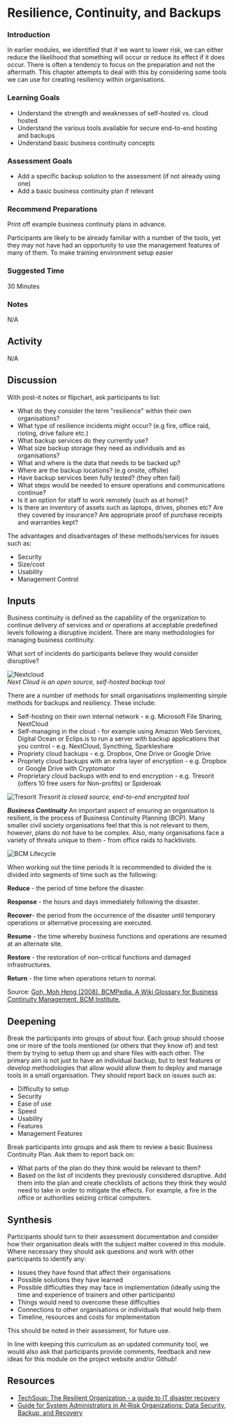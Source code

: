 # Resilience, Continuity, and Backups



### Introduction
In earlier modules, we identified that if we want to lower risk, we can either reduce the likelihood that something will occur or reduce its effect if it does occur. There is often a tendency to focus on the preparation and not the aftermath. This chapter attempts to deal with this by considering some tools we can use for creating resiliency within organisations.


### Learning Goals
* Understand the strength and weaknesses of self-hosted vs. cloud hosted
* Understand the various tools available for secure end-to-end hosting and backups 
* Understand basic business continuity concepts

### Assessment Goals
* Add a specific backup solution to the assessment (if not already using one)
* Add a basic business continuity plan if relevant

### Recommend Preparations
Print off example business continuity plans in advance.

Participants are likely to be already familiar with a number of the tools, yet they may not have had an opportunity to use the management features of many of them. To make training environment setup easier

### Suggested Time

30 Minutes

### Notes
N/A

## Activity    
N/A

## Discussion  
With post-it notes or flipchart, ask participants to list:

* What do they consider the term "resilience" within their own organisations?
* What type of resilience incidents might occur? (e.g fire, office raid, rioting, drive failure etc.)
* What backup services do they currently use?
* What size backup storage they need as individuals and as organisations?
* What and where is the data that needs to be backed up? 
* Where are the backup locations? (e.g onsite, offsite)
* Have backup services been fully tested? (they often fail)
* What steps would be needed to ensure operations and communications continue?
* Is it an option for staff to work remotely (such as at home)?
* Is there an inventory of assets such as laptops, drives, phones etc? Are they covered by insurance? Are appropriate proof of purchase receipts and warranties kept?

The advantages and disadvantages of these methods/services for issues such as:

* Security
* Size/cost
* Usability
* Management Control

## Inputs  
Business continuity is defined as the capability of the organization to continue delivery of services and or operations at acceptable predefined levels following a disruptive incident. There are many methodologies for managing business continuity.

What sort of incidents do participants believe they would consider disruptive?

![Nextcloud](img/resilience/nextcloud.png)  
*Next Cloud is an open source, self-hosted backup tool*

There are a number of methods for small organisations implementing simple methods for backups and resiliency. These include:

* Self-hosting on their own internal network - e.g. Microsoft File Sharing, NextCloud
* Self-managing in the cloud - for example using Amazon Web Services, Digital Ocean or Eclips.is to run a server with backup applications that you control - e.g. NextCloud, Syncthing, Sparkleshare
* Propriety cloud backups - e.g. Dropbox, One Drive or Google Drive
* Propriety cloud backups with an extra layer of encryption - e.g. Dropbox or Google Drive with Cryptomator
* Proprietary cloud backups with end to end encryption - e.g. Tresorit (offers 10 free users for Non-profits) or Spideroak

![Tresorit](img/resilience/tresorit.png)
*Tresorit is closed source, end-to-end encrypted tool*

***Business Continuity***
An important aspect of ensuring an organisation is resilient, is the process of Business Continuity Planning (BCP). Many smaller civil society organisations feel that this is not relevant to them, however, plans do not have to be complex. Also, many organisations face a variety of threats unique to them - from office raids to hacktivists.

![BCM Lifecycle](img/resilience/bcmlifecycle.jpg)

When working out the time periods It is recommended to divided the  is divided into segments of time such as the following:

**Reduce** - the period of time before the disaster.

**Response** - the hours and days immediately following the disaster.

**Recover**- the period from the occurrence of the disaster until temporary operations or alternative processing are executed.

**Resume** - the time whereby business functions and operations are resumed at an alternate site.

**Restore** - the restoration of non-critical functions and damaged infrastructures.

**Return** - the time when operations return to normal.

Source: [Goh, Moh Heng (2008). BCMPedia. A Wiki Glossary for Business Continuity Management, BCM Institute.](http://www.bcmpedia.org/wiki/Main_Page)

## Deepening 
  
Break the participants into groups of about four. Each group should choose one or more of the tools mentioned (or others that they know of) and test them by trying to setup them up and share files with each other. The primary aim is not just to have an individual backup, but to test features or develop methodologies that allow would allow them to deploy and manage tools in a small organisation. They should report back on issues such as:

* Difficulty to setup
* Security
* Ease of use
* Speed
* Usability
* Features
* Management Features

Break participants into groups and ask them to review a basic Business Continuity Plan. Ask them to report back on:

* What parts of the plan do they think would be relevant to them?
* Based on the list of incidents they previously considered disruptive. Add them into the plan and create checklists of actions they think they would need to take in order to mitigate the effects. For example, a fire in the office or authorities seizing critical computers.

## Synthesis   
Participants should turn to their assessment documentation and consider how their organisation deals with the subject matter covered in this module. Where necessary they should ask questions and work with other participants to identify any:
 
* Issues they have found that affect their organisations
* Possible solutions they have learned
* Possible difficulties they may face in implementation (ideally using the time and experience of trainers and other participants)
* Things would need to overcome these difficulties
* Connections to other organisations or individuals that would help them
* Timeline, resources and costs for implementation

This should be noted in their assessment, for future use. 

In line with keeping this curriculum as an updated community tool, we would also ask that participants provide comments, feedback and new ideas for this module on the project website and/or Github!


## Resources
* [TechSoup: The Resilient Organization - a guide to IT disaster recovery](http://www.techsoup.org/SiteCollectionDocuments/resilient-organization-pdf-full-document.pdf)
* [Guide for System Administrators in At‐Risk Organizations: Data Security, Backup, and Recovery](https://github.com/OpenInternet/System_Administrator_Guide_Text/blob/master/en/best_practices/data_security_backup_and_recovery/index.md)
